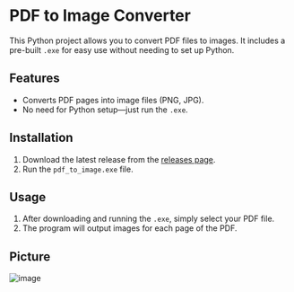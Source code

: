 # PDF to Image Converter

This Python project allows you to convert PDF files to images. It includes a pre-built `.exe` for easy use without needing to set up Python.

## Features

- Converts PDF pages into image files (PNG, JPG).
- No need for Python setup—just run the `.exe`.

## Installation

1. Download the latest release from the [releases page](https://github.com/SarayutBz/pdf_to_image/releases).
2. Run the `pdf_to_image.exe` file.

## Usage

1. After downloading and running the `.exe`, simply select your PDF file.
2. The program will output images for each page of the PDF.

## Picture 
![image](https://github.com/user-attachments/assets/53d3043b-e36c-4267-8f52-3c325ff9ec10)
